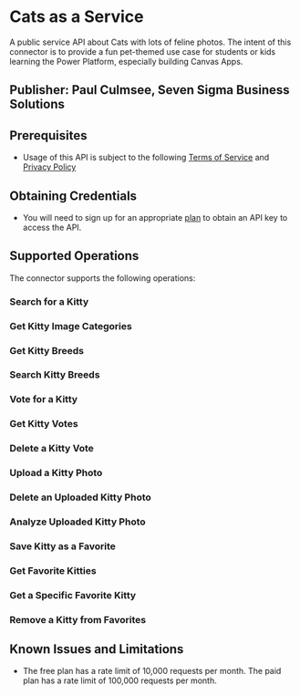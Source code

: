 # Cats as a Service
A public service API about Cats with lots of feline photos. The intent of this connector is to provide a fun pet-themed use case for students or kids learning the Power Platform, especially building Canvas Apps. 

## Publisher: Paul Culmsee, Seven Sigma Business Solutions

## Prerequisites
* Usage of this API is subject to the following [Terms of Service](https://thecatapi.com/terms) and [Privacy Policy](https://thecatapi.com/privacy)

## Obtaining Credentials
* You will need to sign up for an appropriate [plan](https://thecatapi.com/#pricing) to obtain an API key to access the API.

## Supported Operations
The connector supports the following operations:

### Search for a Kitty
### Get Kitty Image Categories
### Get Kitty Breeds
### Search Kitty Breeds
### Vote for a Kitty
### Get Kitty Votes
### Delete a Kitty Vote
### Upload a Kitty Photo
### Delete an Uploaded Kitty Photo
### Analyze Uploaded Kitty Photo
### Save Kitty as a Favorite
### Get Favorite Kitties
### Get a Specific Favorite Kitty
### Remove a Kitty from Favorites

## Known Issues and Limitations
* The free plan has a rate limit of 10,000 requests per month. The paid plan has a rate limit of 100,000 requests per month. 



